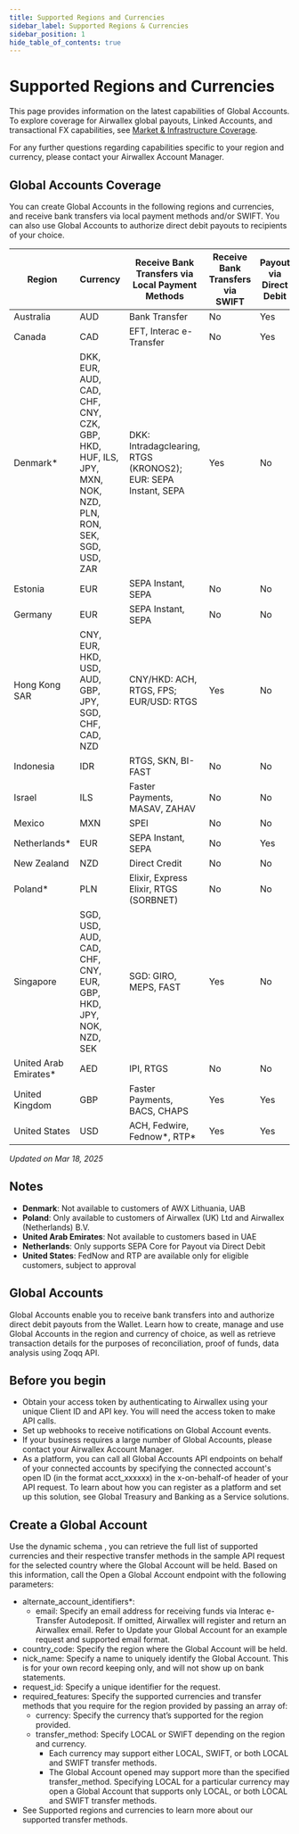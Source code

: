 ```yaml
---
title: Supported Regions and Currencies
sidebar_label: Supported Regions & Currencies
sidebar_position: 1
hide_table_of_contents: true
---
```


# Supported Regions and Currencies

This page provides information on the latest capabilities of Global Accounts. To explore coverage for Airwallex global payouts, Linked Accounts, and transactional FX capabilities, see [Market & Infrastructure Coverage]().

For any further questions regarding capabilities specific to your region and currency, please contact your Airwallex Account Manager.

## Global Accounts Coverage

You can create Global Accounts in the following regions and currencies, and receive bank transfers via local payment methods and/or SWIFT. You can also use Global Accounts to authorize direct debit payouts to recipients of your choice.

| Region                 | Currency                                                                                                | Receive Bank Transfers via Local Payment Methods               | Receive Bank Transfers via SWIFT | Payout via Direct Debit |
| ---------------------- | ------------------------------------------------------------------------------------------------------- | -------------------------------------------------------------- | -------------------------------- | ----------------------- |
| Australia              | AUD                                                                                                     | Bank Transfer                                                  | No                               | Yes                     |
| Canada                 | CAD                                                                                                     | EFT, Interac e-Transfer                                        | No                               | Yes                     |
| Denmark\*              | DKK, EUR, AUD, CAD, CHF, CNY, CZK, GBP, HKD, HUF, ILS, JPY, MXN, NOK, NZD, PLN, RON, SEK, SGD, USD, ZAR | DKK: Intradagclearing, RTGS (KRONOS2); EUR: SEPA Instant, SEPA | Yes                              | No                      |
| Estonia                | EUR                                                                                                     | SEPA Instant, SEPA                                             | No                               | No                      |
| Germany                | EUR                                                                                                     | SEPA Instant, SEPA                                             | No                               | No                      |
| Hong Kong SAR          | CNY, EUR, HKD, USD, AUD, GBP, JPY, SGD, CHF, CAD, NZD                                                   | CNY/HKD: ACH, RTGS, FPS; EUR/USD: RTGS                         | Yes                              | No                      |
| Indonesia              | IDR                                                                                                     | RTGS, SKN, BI-FAST                                             | No                               | No                      |
| Israel                 | ILS                                                                                                     | Faster Payments, MASAV, ZAHAV                                  | No                               | No                      |
| Mexico                 | MXN                                                                                                     | SPEI                                                           | No                               | No                      |
| Netherlands\*          | EUR                                                                                                     | SEPA Instant, SEPA                                             | No                               | Yes                     |
| New Zealand            | NZD                                                                                                     | Direct Credit                                                  | No                               | No                      |
| Poland\*               | PLN                                                                                                     | Elixir, Express Elixir, RTGS (SORBNET)                         | No                               | No                      |
| Singapore              | SGD, USD, AUD, CAD, CHF, CNY, EUR, GBP, HKD, JPY, NOK, NZD, SEK                                         | SGD: GIRO, MEPS, FAST                                          | Yes                              | No                      |
| United Arab Emirates\* | AED                                                                                                     | IPI, RTGS                                                      | No                               | No                      |
| United Kingdom         | GBP                                                                                                     | Faster Payments, BACS, CHAPS                                   | Yes                              | Yes                     |
| United States          | USD                                                                                                     | ACH, Fedwire, Fednow*, RTP*                                    | Yes                              | Yes                     |

_Updated on Mar 18, 2025_

## Notes

- **Denmark**: Not available to customers of AWX Lithuania, UAB
- **Poland**: Only available to customers of Airwallex (UK) Ltd and Airwallex (Netherlands) B.V.
- **United Arab Emirates**: Not available to customers based in UAE
- **Netherlands**: Only supports SEPA Core for Payout via Direct Debit
- **United States**: FedNow and RTP are available only for eligible customers, subject to approval

## Global Accounts

Global Accounts enable you to receive bank transfers into and authorize direct debit payouts from the Wallet. Learn how to create, manage and use Global Accounts in the region and currency of choice, as well as retrieve transaction details for the purposes of reconciliation, proof of funds, data analysis using Zoqq API.

## Before you begin

- Obtain your access token by authenticating to Airwallex using your unique Client ID and API key. You will need the access token to make API calls.
- Set up webhooks to receive notifications on Global Account events.
- If your business requires a large number of Global Accounts, please contact your Airwallex Account Manager.
- As a platform, you can call all Global Accounts API endpoints on behalf of your connected accounts by specifying the connected account's open ID (in the format acct_xxxxxx) in the x-on-behalf-of header of your API request. To learn about how you can register as a platform and set up this solution, see Global Treasury and Banking as a Service solutions.

## Create a Global Account

Use the dynamic schema , you can retrieve the full list of supported currencies and their respective transfer methods in the sample API request for the selected country where the Global Account will be held. Based on this information, call the Open a Global Account endpoint with the following parameters:

- alternate_account_identifiers\*:
  - email: Specify an email address for receiving funds via Interac e-Transfer Autodeposit. If omitted, Airwallex will register and return an Airwallex email. Refer to Update your Global Account for an example request and supported email format.
- country_code: Specify the region where the Global Account will be held.
- nick_name: Specify a name to uniquely identify the Global Account. This is for your own record keeping only, and will not show up on bank statements.
- request_id: Specify a unique identifier for the request.
- required_features: Specify the supported currencies and transfer methods that you require for the region provided by passing an array of:
  - currency: Specify the currency that’s supported for the region provided.
  - transfer_method: Specify LOCAL or SWIFT depending on the region and currency.
    - Each currency may support either LOCAL, SWIFT, or both LOCAL and SWIFT transfer methods.
    - The Global Account opened may support more than the specified transfer_method. Specifying LOCAL for a particular currency may open a Global Account that supports only LOCAL, or both LOCAL and SWIFT transfer methods.
- See Supported regions and currencies to learn more about our supported transfer methods.
